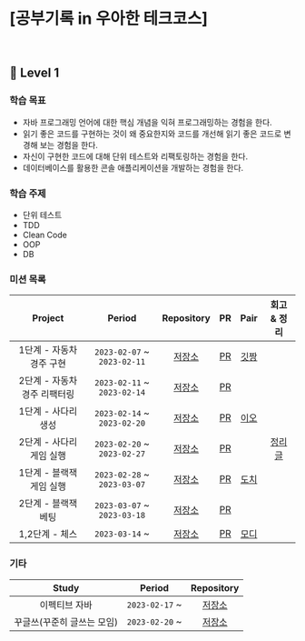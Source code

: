 
# [공부기록 in 우아한 테크코스]


<br>

## 🍏 Level 1

### 학습 목표
- 자바 프로그래밍 언어에 대한 핵심 개념을 익혀 프로그래밍하는 경험을 한다.
- 읽기 좋은 코드를 구현하는 것이 왜 중요한지와 코드를 개선해 읽기 좋은 코드로 변경해 보는 경험을 한다.
- 자신이 구현한 코드에 대해 단위 테스트와 리팩토링하는 경험을 한다.
- 데이터베이스를 활용한 콘솔 애플리케이션을 개발하는 경험을 한다.

### 학습 주제  
- 단위 테스트
- TDD
- Clean Code
- OOP
- DB

### 미션 목록 
| Project | Period | Repository | PR | Pair | 회고 & 정리 |
|:---:|:---:|:---:|:---:|:---:|:---:|
|1단계 - 자동차 경주 구현|`2023-02-07` ~ `2023-02-11`|[저장소](https://github.com/hectick/java-racingcar/tree/step1)|[PR](https://github.com/woowacourse/java-racingcar/pull/493)|[깃짱](https://github.com/eunkeeee)| |
|2단계 - 자동차 경주 리팩터링|`2023-02-11` ~ `2023-02-14`|[저장소](https://github.com/hectick/java-racingcar/tree/step2)|[PR](https://github.com/woowacourse/java-racingcar/pull/552)| | |
|1단계 - 사다리 생성|`2023-02-14` ~ `2023-02-20`|[저장소](https://github.com/hectick/java-ladder/tree/step1)|[PR](https://github.com/woowacourse/java-ladder/pull/122)|[이오](https://github.com/LJW25)| |
|2단계 - 사다리 게임 실행|`2023-02-20` ~ `2023-02-27`|[저장소](https://github.com/hectick/java-ladder/tree/step2)|[PR](https://github.com/woowacourse/java-ladder/pull/155)||[정리글](https://finger-ineedyourhelp.tistory.com/47)|
|1단계 - 블랙잭 게임 실행|`2023-02-28` ~ `2023-03-07`|[저장소](https://github.com/hectick/java-blackjack/tree/step1)|[PR](https://github.com/woowacourse/java-blackjack/pull/445)|[도치](https://github.com/hum02)| |
|2단계 - 블랙잭 베팅|`2023-03-07` ~ `2023-03-18`|[저장소](https://github.com/hectick/java-blackjack/tree/step2)|[PR](https://github.com/woowacourse/java-blackjack/pull/518)| |
|1,2단계 - 체스|`2023-03-14` ~ |[저장소](https://github.com/hectick/java-chess/tree/step1)|[PR](https://github.com/woowacourse/java-blackjack/pull/445)|[모디](https://github.com/jaehee329)| |

### 기타  
| Study | Period | Repository |
|:---:|:---:|:---:|
|이펙티브 자바|`2023-02-17` ~ |[저장소](https://github.com/eunkeeee/2023-effective-java)|
|꾸글쓰(꾸준히 글쓰는 모임)|`2023-02-20` ~ |[저장소](https://github.com/woowacourse-study/Gugles)|

<br>

<br>


<br/>
